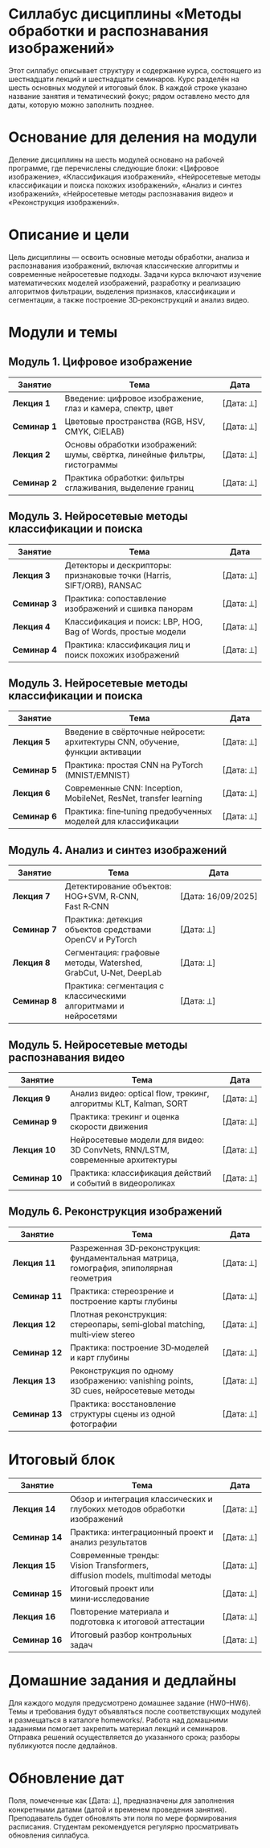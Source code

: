 # Силлабус дисциплины «Методы обработки и распознавания изображений»

Этот силлабус описывает структуру и содержание курса, состоящего из шестнадцати лекций и шестнадцати семинаров. Курс разделён на шесть основных модулей и итоговый блок. В каждой строке указано название занятия и тематический фокус; рядом оставлено место для даты, которую можно заполнить позднее.

# Основание для деления на модули

Деление дисциплины на шесть модулей основано на рабочей программе, где перечислены следующие блоки: «Цифровое изображение», «Классификация изображений», «Нейросетевые методы классификации и поиска похожих изображений», «Анализ и синтез изображений», «Нейросетевые методы распознавания видео» и «Реконструкция изображений».

# Описание и цели

Цель дисциплины — освоить основные методы обработки, анализа и распознавания изображений, включая классические алгоритмы и современные нейросетевые подходы. Задачи курса включают изучение математических моделей изображений, разработку и реализацию алгоритмов фильтрации, выделения признаков, классификации и сегментации, а также построение 3D‑реконструкций и анализ видео.

# Модули и темы

## Модуль 1. Цифровое изображение

| Занятие       | Тема                                                                       | Дата       |
| ------------- | -------------------------------------------------------------------------- | ---------- |
| **Лекция 1**  | Введение: цифровое изображение, глаз и камера, спектр, цвет                | \[Дата: ⟂] |
| **Семинар 1** | Цветовые пространства (RGB, HSV, CMYK, CIELAB)                             | \[Дата: ⟂] |
| **Лекция 2**  | Основы обработки изображений: шумы, свёртка, линейные фильтры, гистограммы | \[Дата: ⟂] |
| **Семинар 2** | Практика обработки: фильтры сглаживания, выделение границ                  | \[Дата: ⟂] |


## Модуль 3. Нейросетевые методы классификации и поиска

| Занятие       | Тема                                                                  | Дата       |
| ------------- | --------------------------------------------------------------------- | ---------- |
| **Лекция 3**  | Детекторы и дескрипторы: признаковые точки (Harris, SIFT/ORB), RANSAC | \[Дата: ⟂] |
| **Семинар 3** | Практика: сопоставление изображений и сшивка панорам                  | \[Дата: ⟂] |
| **Лекция 4**  | Классификация и поиск: LBP, HOG, Bag of Words, простые модели         | \[Дата: ⟂] |
| **Семинар 4** | Практика: классификация лиц и поиск похожих изображений               | \[Дата: ⟂] |


## Модуль 3. Нейросетевые методы классификации и поиска

| Занятие       | Тема                                                                          | Дата       |
| ------------- | ----------------------------------------------------------------------------- | ---------- |
| **Лекция 5**  | Введение в свёрточные нейросети: архитектуры CNN, обучение, функции активации | \[Дата: ⟂] |
| **Семинар 5** | Практика: простая CNN на PyTorch (MNIST/EMNIST)                               | \[Дата: ⟂] |
| **Лекция 6**  | Современные CNN: Inception, MobileNet, ResNet, transfer learning              | \[Дата: ⟂] |
| **Семинар 6** | Практика: fine‑tuning предобученных моделей для классификации                 | \[Дата: ⟂] |



## Модуль 4. Анализ и синтез изображений

| Занятие       | Тема                                                             | Дата       |
| ------------- | ---------------------------------------------------------------- | ---------- |
| **Лекция 7**  | Детектирование объектов: HOG+SVM, R‑CNN, Fast R‑CNN              | \[Дата: 16/09/2025] |
| **Семинар 7** | Практика: детекция объектов средствами OpenCV и PyTorch          | \[Дата: ⟂] |
| **Лекция 8**  | Сегментация: графовые методы, Watershed, GrabCut, U‑Net, DeepLab | \[Дата: ⟂] |
| **Семинар 8** | Практика: сегментация с классическими алгоритмами и нейросетями  | \[Дата: ⟂] |



## Модуль 5. Нейросетевые методы распознавания видео

| Занятие        | Тема                                                                          | Дата       |
| -------------- | ----------------------------------------------------------------------------- | ---------- |
| **Лекция 9**   | Анализ видео: optical flow, трекинг, алгоритмы KLT, Kalman, SORT              | \[Дата: ⟂] |
| **Семинар 9**  | Практика: трекинг и оценка скорости движения                                  | \[Дата: ⟂] |
| **Лекция 10**  | Нейросетевые модели для видео: 3D ConvNets, RNN/LSTM, современные архитектуры | \[Дата: ⟂] |
| **Семинар 10** | Практика: классификация действий и событий в видеороликах                     | \[Дата: ⟂] |


## Модуль 6. Реконструкция изображений

| Занятие        | Тема                                                                                     | Дата       |
| -------------- | ---------------------------------------------------------------------------------------- | ---------- |
| **Лекция 11**  | Разреженная 3D‑реконструкция: фундаментальная матрица, гомография, эпиполярная геометрия | \[Дата: ⟂] |
| **Семинар 11** | Практика: стереозрение и построение карты глубины                                        | \[Дата: ⟂] |
| **Лекция 12**  | Плотная реконструкция: стереопары, semi‑global matching, multi‑view stereo               | \[Дата: ⟂] |
| **Семинар 12** | Практика: построение 3D‑моделей и карт глубины                                           | \[Дата: ⟂] |
| **Лекция 13**  | Реконструкция по одному изображению: vanishing points, 3D cues, нейросетевые методы      | \[Дата: ⟂] |
| **Семинар 13** | Практика: восстановление структуры сцены из одной фотографии                             | \[Дата: ⟂] |


# Итоговый блок

| Занятие        | Тема                                                                         | Дата       |
| -------------- | ---------------------------------------------------------------------------- | ---------- |
| **Лекция 14**  | Обзор и интеграция классических и глубоких методов обработки изображений     | \[Дата: ⟂] |
| **Семинар 14** | Практика: интеграционный проект и анализ результатов                         | \[Дата: ⟂] |
| **Лекция 15**  | Современные тренды: Vision Transformers, diffusion models, multimodal методы | \[Дата: ⟂] |
| **Семинар 15** | Итоговый проект или мини‑исследование                                        | \[Дата: ⟂] |
| **Лекция 16**  | Повторение материала и подготовка к итоговой аттестации                      | \[Дата: ⟂] |
| **Семинар 16** | Итоговый разбор контрольных задач                                            | \[Дата: ⟂] |


# Домашние задания и дедлайны

Для каждого модуля предусмотрено домашнее задание (HW0–HW6). Темы и требования будут объявляться после соответствующих модулей и размещаться в каталоге homeworks/. Работа над домашними заданиями помогает закрепить материал лекций и семинаров. Отправка решений осуществляется до указанного срока; разборы публикуются после дедлайнов.

# Обновление дат

Поля, помеченные как [Дата: ⟂], предназначены для заполнения конкретными датами (датой и временем проведения занятия). Преподаватель будет обновлять эти поля по мере формирования расписания. Студентам рекомендуется регулярно просматривать обновления силлабуса.

